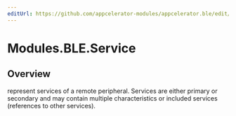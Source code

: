```yaml
---
editUrl: https://github.com/appcelerator-modules/appcelerator.ble/edit/master/apidoc/Service.yml
---
```

# Modules.BLE.Service

<TypeHeader/>

## Overview

represent services of a remote peripheral. Services are either primary or secondary and may contain multiple characteristics 
or included services (references to other services).

<ApiDocs/>
